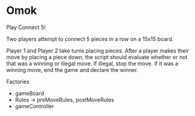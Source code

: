 # Omok
Play Connect 5!


Two players attempt to connect 5 pieces in a row on a 15x15 board. 

Player 1 and Player 2 take turns placing pieces. After a player makes their move by placing a piece down, the script should evaluate whether or not that was a winning or illegal move. If illegal, stop the move. If it was a winning move, end the game and declare the winner.

Factories
- gameBoard
- Rules -> preMoveRules, postMoveRules
- gameController